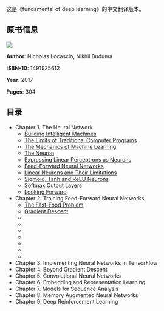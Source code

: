 这是《fundamental of deep learning》的中文翻译版本。

## 原书信息
![](https://github.com/lucasbyAI/Fundamental_of_Deep_Learning_ZH/blob/master/images_folder/cover.jpg)

**Author**: Nicholas Locascio, Nikhil Buduma

**ISBN-10**: 1491925612

**Year**: 2017

**Pages**: 304

## 目录
- Chapter 1. The Neural Network
    - [Building Intelligent Machines](https://github.com/lucasbyAI/Fundamental_of_Deep_Learning_ZH/blob/master/Chapter1/1.Building%20Intelligent%20Machines.md)
    - [The Limits of Traditional Computer Programs](https://github.com/lucasbyAI/Fundamental_of_Deep_Learning_ZH/blob/master/Chapter1/2.The%20Limits%20of%20Traditional%20Computer%20Programs.md)
    - [The Mechanics of Machine Learning](https://github.com/lucasbyAI/Fundamental_of_Deep_Learning_ZH/blob/master/Chapter1/3.The%20Mechanics%20of%20Machine%20Learning.md)
    - [The Neuron](https://github.com/lucasbyAI/Fundamental_of_Deep_Learning_ZH/blob/master/Chapter1/4.The%20Neuron.md)
    - [Expressing Linear Perceptrons as Neurons](https://github.com/lucasbyAI/Fundamental_of_Deep_Learning_ZH/blob/master/Chapter1/5.Expressing%20Linear%20Perceptrons%20as%20Neurons.md)
    - [Feed-Forward Neural Networks](https://github.com/lucasbyAI/Fundamental_of_Deep_Learning_ZH/blob/master/Chapter1/6.Feed-Forward%20Neural%20Networks.md)
    - [Linear Neurons and Their Limitations](https://github.com/lucasbyAI/Fundamental_of_Deep_Learning_ZH/blob/master/Chapter1/7.Linear%20Neurons%20and%20Their%20Limitations.md)
    - [Sigmoid, Tanh and ReLU Neurons](https://github.com/lucasbyAI/Fundamental_of_Deep_Learning_ZH/blob/master/Chapter1/8.Sigmoid%2C%20Tanh%20and%20ReLU%20Neurons.md)
    - [Softmax Output Layers](https://github.com/lucasbyAI/Fundamental_of_Deep_Learning_ZH/blob/master/Chapter1/9.Softmax%20Output%20Layers.md)
    - [Looking Forward](https://github.com/lucasbyAI/Fundamental_of_Deep_Learning_ZH/blob/master/Chapter1/10.Looking%20Forward.md)
- Chapter 2. Training Feed-Forward Neural Networks
    - [The Fast-Food Problem](https://github.com/lucasbyAI/Fundamental_of_Deep_Learning_ZH/blob/master/Chapter2/1.The%20Fast-Food%20Problem.md)
    - [Gradient Descent](https://github.com/lucasbyAI/Fundamental_of_Deep_Learning_ZH/blob/master/Chapter2/2.Gradient%20Descent.md)
    - []()
    - []()
    - []()
    - []()
    - []()
    - []()
    - []()
 - Chapter 3. Implementing Neural Networks in TensorFlow
 - Chapter 4. Beyond Gradient Descent
 - Chapter 5. Convolutional Neural Networks
 - Chapter 6. Embedding and Representation Learning
 - Chapter 7. Models for Sequence Analysis
 - Chapter 8. Memory Augmented Neural Networks
 - Chapter 9. Deep Reinforcement Learning
